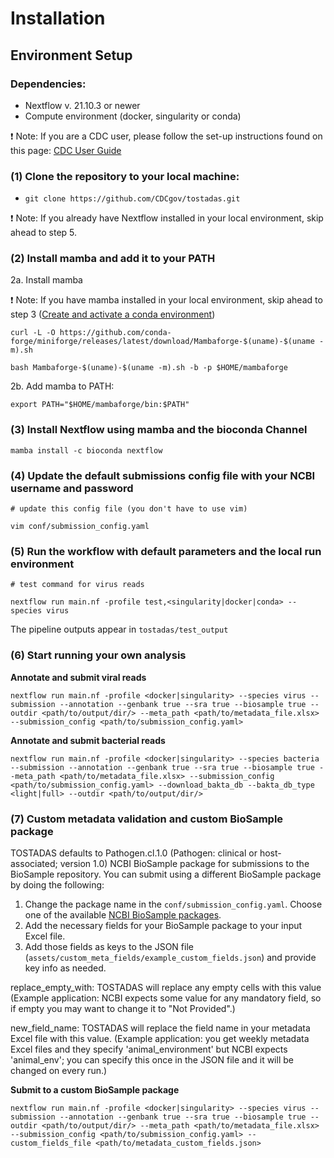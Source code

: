 # Installation

## Environment Setup

### Dependencies:

*   Nextflow v. 21.10.3 or newer
*   Compute environment (docker, singularity or conda)

❗ Note: If you are a CDC user, please follow the set-up instructions found on this page: [CDC User Guide](../user-guide/cdc-user-guide.md)

### (1) Clone the repository to your local machine:

*   `git clone https://github.com/CDCgov/tostadas.git`

❗ Note: If you already have Nextflow installed in your local environment, skip ahead to step 5.

### (2) Install mamba and add it to your PATH

2a. Install mamba

❗ Note: If you have mamba installed in your local environment, skip ahead to step 3 ([Create and activate a conda environment](#3-create-and-activate-a-conda-environment))

`curl -L -O https://github.com/conda-forge/miniforge/releases/latest/download/Mambaforge-$(uname)-$(uname -m).sh`

`bash Mambaforge-$(uname)-$(uname -m).sh -b -p $HOME/mambaforge`

2b. Add mamba to PATH:

`export PATH="$HOME/mambaforge/bin:$PATH"`

### (3) Install Nextflow using mamba and the bioconda Channel

`mamba install -c bioconda nextflow`

### (4) Update the default submissions config file with your NCBI username and password

`# update this config file (you don't have to use vim)`

`vim conf/submission_config.yaml`

### (5) Run the workflow with default parameters and the local run environment

`# test command for virus reads`

`nextflow run main.nf -profile test,<singularity|docker|conda> --species virus`

The pipeline outputs appear in `tostadas/test_output`

### (6) Start running your own analysis

**Annotate and submit viral reads**

`nextflow run main.nf -profile <docker|singularity> --species virus --submission --annotation --genbank true --sra true --biosample true --outdir <path/to/output/dir/> --meta_path <path/to/metadata_file.xlsx> --submission_config <path/to/submission_config.yaml>`

**Annotate and submit bacterial reads**

`nextflow run main.nf -profile <docker|singularity> --species bacteria --submission --annotation --genbank true --sra true --biosample true --meta_path <path/to/metadata_file.xlsx> --submission_config <path/to/submission_config.yaml> --download_bakta_db --bakta_db_type <light|full> --outdir <path/to/output/dir/>`


### (7) Custom metadata validation and custom BioSample package

TOSTADAS defaults to Pathogen.cl.1.0 (Pathogen: clinical or host-associated; version 1.0) NCBI BioSample package for submissions to the BioSample repository. You can submit using a different BioSample package by doing the following:

1.  Change the package name in the `conf/submission_config.yaml`. Choose one of the available [NCBI BioSample packages](https://www.ncbi.nlm.nih.gov/biosample/docs/packages/).
2.  Add the necessary fields for your BioSample package to your input Excel file.
3.  Add those fields as keys to the JSON file (`assets/custom_meta_fields/example_custom_fields.json`) and provide key info as needed.

replace\_empty\_with: TOSTADAS will replace any empty cells with this value (Example application: NCBI expects some value for any mandatory field, so if empty you may want to change it to "Not Provided".)

new\_field\_name: TOSTADAS will replace the field name in your metadata Excel file with this value. (Example application: you get weekly metadata Excel files and they specify 'animal\_environment' but NCBI expects 'animal\_env'; you can specify this once in the JSON file and it will be changed on every run.)

**Submit to a custom BioSample package**

`nextflow run main.nf -profile <docker|singularity> --species virus --submission --annotation --genbank true --sra true --biosample true --outdir <path/to/output/dir/> --meta_path <path/to/metadata_file.xlsx> --submission_config <path/to/submission_config.yaml> --custom_fields_file <path/to/metadata_custom_fields.json>`
